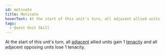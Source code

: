 ```yaml
---
id: motivate
title: Motivate
hoverText: At the start of this unit's turn, all adjacent allied units gain 1 tenacity and all adjacent opposing units lose 1 tenacity.
tags:
  - Quest Unit Skill
---
```


At the start of this unit's turn, all [adjacent](/docs/all/glossary/adjacent) allied units gain 1 [tenacity](/docs/all/glossary/tenacity) and all adjacent opposing units lose 1 tenacity.